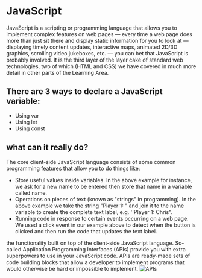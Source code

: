 # JavaScript
JavaScript is a scripting or programming language that allows you to implement complex features on web pages — every time a web page does more than just sit there and display static information for you to look at — displaying timely content updates, interactive maps, animated 2D/3D graphics, scrolling video jukeboxes, etc. — you can bet that JavaScript is probably involved. It is the third layer of the layer cake of standard web technologies, two of which (HTML and CSS) we have covered in much more detail in other parts of the Learning Area.

## There are 3 ways to declare a JavaScript variable:

* Using var
* Using let
* Using const
## what can it really do?
The core client-side JavaScript language consists of some common programming features that allow you to do things like:

* Store useful values inside variables. In the above example for instance, we ask for a new name to be entered then store that name in a variable called name.
* Operations on pieces of text (known as "strings" in programming). In the above example we take the string "Player 1: " and join it to the name variable to create the complete text label, e.g. ''Player 1: Chris".
* Running code in response to certain events occurring on a web page. We used a click event in our example above to detect when the button is clicked and then run the code that updates the text label.

 the functionality built on top of the client-side JavaScript language. So-called Application Programming Interfaces (APIs) provide you with extra superpowers to use in your JavaScript code. APIs are ready-made sets of code building blocks that allow a developer to implement programs that would otherwise be hard or impossible to implement. 
 ![APIs](https://developer.mozilla.org/en-US/docs/Learn/JavaScript/First_steps/What_is_JavaScript/browser.png)